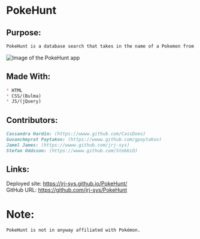 # PokeHunt

## Purpose: 
```md
PokeHunt is a database search that takes in the name of a Pokemon from the user and returns basic info such as the Pokemon image, type, and stats. 
```

![Image of the PokeHunt app](https://github.com/jrj-sys/PokeHunt/blob/develop/assets/images/Screen%20Shot%202022-03-24%20at%204.15.47%20PM.png)

## Made With:
```md
* HTML
* CSS/(Bulma)
* JS/(jQuery)
```

## Contributors: 
```md
Cassandra Hardin: (https://wwww.github.com/CassDoes)  
Guvanchmyrat Paytakov: (https://wwww.github.com/gpaytakov)  
Jamel James: (https://wwww.github.com/jrj-sys)   
Stefan Oddsson: (https://wwww.github.com/StebbiO)  
```

## Links:
Deployed site: https://jrj-sys.github.io/PokeHunt/  
GitHub URL: https://github.com/jrj-sys/PokeHunt

# Note:
```md
PokeHunt is not in anyway affiliated with Pokémon. 
```

